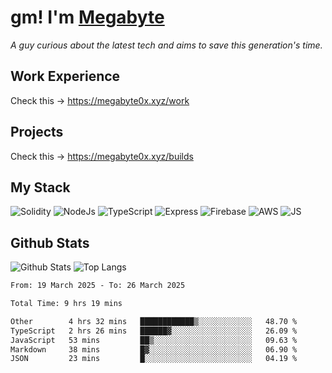 # gm! I'm [Megabyte](https://megabyte0x.xyz/)

*A guy curious about the latest tech and aims to save this generation's time.*

## Work Experience

Check this -> https://megabyte0x.xyz/work

## Projects

Check this -> https://megabyte0x.xyz/builds

## My Stack

![Solidity](https://img.shields.io/badge/solidity-grey?style=for-the-badge&logo=solidity&logoColor=Green)
![NodeJs](https://img.shields.io/badge/NODE_JS-grey?style=for-the-badge&logo=nodedotjs&logoColor=Green)
![TypeScript](https://img.shields.io/badge/TS-grey?style=for-the-badge&logo=typescript&logoColor=Green)
![Express](https://img.shields.io/badge/EXPRESS-grey?style=for-the-badge&logo=EXPRESS&logoColor=Green)
![Firebase](https://img.shields.io/badge/EXPRESS-grey?style=for-the-badge&logo=EXPRESS&logoColor=Green)
![AWS](https://img.shields.io/badge/AWS-grey?style=for-the-badge&logo=amazonaws&logoColor=Yellow)
![JS](https://img.shields.io/badge/JS-grey?style=for-the-badge&logo=javascript&logoColor=Green)

## Github Stats

![Github Stats](https://github-readme-stats.vercel.app/api?username=megabyte0x&show_icons=true&theme=dark&hide_border=true&bg_color=0D1117) ![Top Langs](https://github-readme-stats.vercel.app/api/top-langs/?username=megabyte0x&layout=compact&theme=dark)

<!--START_SECTION:waka-->

```txt
From: 19 March 2025 - To: 26 March 2025

Total Time: 9 hrs 19 mins

Other        4 hrs 32 mins   ████████████▒░░░░░░░░░░░░   48.70 %
TypeScript   2 hrs 26 mins   ██████▓░░░░░░░░░░░░░░░░░░   26.09 %
JavaScript   53 mins         ██▒░░░░░░░░░░░░░░░░░░░░░░   09.63 %
Markdown     38 mins         █▓░░░░░░░░░░░░░░░░░░░░░░░   06.90 %
JSON         23 mins         █░░░░░░░░░░░░░░░░░░░░░░░░   04.19 %
```

<!--END_SECTION:waka-->


